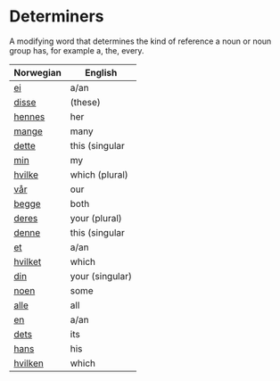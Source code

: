 # Determiners

A modifying word that determines the kind of reference a noun or noun group has, for example a, the, every.

| Norwegian | English |
| --- | --- |
| [ei](https://www.ordnett.no/search?language=no&phrase=ei) | a/an | f |
| [disse](https://www.ordnett.no/search?language=no&phrase=disse) | (these) |  |
| [hennes](https://www.ordnett.no/search?language=no&phrase=hennes) | her | f |
| [mange](https://www.ordnett.no/search?language=no&phrase=mange) | many |  |
| [dette](https://www.ordnett.no/search?language=no&phrase=dette) | this (singular |  neuter) |
| [min](https://www.ordnett.no/search?language=no&phrase=min) | my |  |
| [hvilke](https://www.ordnett.no/search?language=no&phrase=hvilke) | which (plural) |  |
| [vår](https://www.ordnett.no/search?language=no&phrase=vår) | our |  |
| [begge](https://www.ordnett.no/search?language=no&phrase=begge) | both |  |
| [deres](https://www.ordnett.no/search?language=no&phrase=deres) | your (plural) | None |
| [denne](https://www.ordnett.no/search?language=no&phrase=denne) | this (singular |  masculine and femenine) |
| [et](https://www.ordnett.no/search?language=no&phrase=et) | a/an | i |
| [hvilket](https://www.ordnett.no/search?language=no&phrase=hvilket) | which | i |
| [din](https://www.ordnett.no/search?language=no&phrase=din) | your (singular) |  |
| [noen](https://www.ordnett.no/search?language=no&phrase=noen) | some |  |
| [alle](https://www.ordnett.no/search?language=no&phrase=alle) | all |  |
| [en](https://www.ordnett.no/search?language=no&phrase=en) | a/an | m |
| [dets](https://www.ordnett.no/search?language=no&phrase=dets) | its | i |
| [hans](https://www.ordnett.no/search?language=no&phrase=hans) | his | m |
| [hvilken](https://www.ordnett.no/search?language=no&phrase=hvilken) | which | m |

